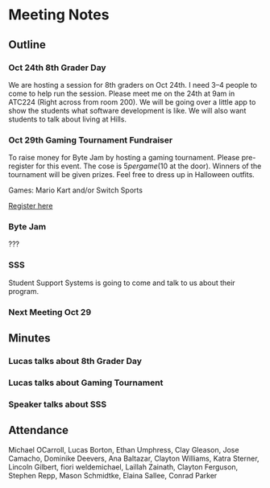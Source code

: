 # Meeting Notes

## Outline

### Oct 24th 8th Grader Day

We are hosting a session for 8th graders on Oct 24th.
I need 3–4 people to come to help run the session.
Please meet me on the 24th at 9am in ATC224 (Right across from room 200).
We will be going over a little app to show the students what software development is like.
We will also want students to talk about living at Hills.

### Oct 29th Gaming Tournament Fundraiser 

To raise money for Byte Jam by hosting a gaming tournament.
Please pre-register for this event.
The cose is $5 per game ($10 at the door).
Winners of the tournament will be given prizes.
Feel free to dress up in Halloween outfits.


Games: Mario Kart and/or Switch Sports 

[Register here](https://docs.google.com/forms/d/e/1FAIpQLSd9lF2Xn9Jq4Fl_l2o2egXagQzkxmg1tb7sUbuLg-tSsGYPZw/viewform )

### Byte Jam

???

### SSS

Student Support Systems is going to come and talk to us about their program.

### Next Meeting Oct 29

## Minutes

### Lucas talks about 8th Grader Day

### Lucas talks about Gaming Tournament

### Speaker talks about SSS

## Attendance

Michael	OCarroll,
Lucas	Borton,
Ethan	Umphress,
Clay	Gleason,
Jose 	Camacho,
Dominike	Deevers,
Ana 	Baltazar,
Clayton 	Williams,
Katra	Sterner,
Lincoln	Gilbert,
fiori	weldemichael,
Laillah	Zainath,
Clayton	Ferguson,
Stephen	Repp,
Mason	Schmidtke,
Elaina	Sallee,
Conrad 	Parker 


